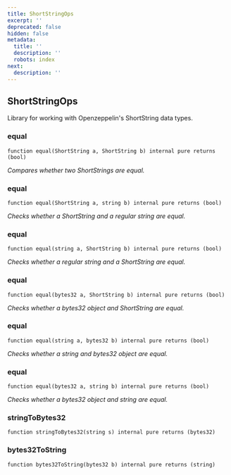 ```yaml
---
title: ShortStringOps
excerpt: ''
deprecated: false
hidden: false
metadata:
  title: ''
  description: ''
  robots: index
next:
  description: ''
---
```

## ShortStringOps

Library for working with Openzeppelin's ShortString data types.

### equal

```solidity
function equal(ShortString a, ShortString b) internal pure returns (bool)
```

*Compares whether two ShortStrings are equal.*

### equal

```solidity
function equal(ShortString a, string b) internal pure returns (bool)
```

*Checks whether a ShortString and a regular string are equal.*

### equal

```solidity
function equal(string a, ShortString b) internal pure returns (bool)
```

*Checks whether a regular string and a ShortString are equal.*

### equal

```solidity
function equal(bytes32 a, ShortString b) internal pure returns (bool)
```

*Checks whether a bytes32 object and ShortString are equal.*

### equal

```solidity
function equal(string a, bytes32 b) internal pure returns (bool)
```

*Checks whether a string and bytes32 object are equal.*

### equal

```solidity
function equal(bytes32 a, string b) internal pure returns (bool)
```

*Checks whether a bytes32 object and string are equal.*

### stringToBytes32

```solidity
function stringToBytes32(string s) internal pure returns (bytes32)
```

### bytes32ToString

```solidity
function bytes32ToString(bytes32 b) internal pure returns (string)
```
